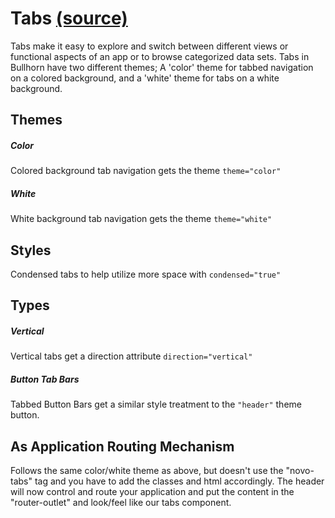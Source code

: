 Tabs [(source)](https://github.com/bullhorn/novo-elements/blob/master/projects/novo-elements/src/elements/tabs)
========================================================================================

Tabs make it easy to explore and switch between different views or functional aspects of an app or to browse categorized data sets. Tabs in Bullhorn have two different themes; A 'color' theme for tabbed navigation on a colored background, and a 'white' theme for tabs on a white background.

Themes
------

##### Color

Colored background tab navigation gets the theme `theme="color"`

<code-example example="tabs-color"></code-example>


##### White

White background tab navigation gets the theme `theme="white"`

<code-example example="tabs-color"></code-example>

Styles
------

Condensed tabs to help utilize more space with `condensed="true"`

<code-example example="tabs-condensed"></code-example>

Types
-----

##### Vertical

Vertical tabs get a direction attribute `direction="vertical"`

<code-example example="tabs-vertical"></code-example>

##### Button Tab Bars

Tabbed Button Bars get a similar style treatment to the `"header"` theme button.

<!-- <code-example example="tabs-condensed"></code-example> -->

As Application Routing Mechanism
--------------------------------

Follows the same color/white theme as above, but doesn't use the "novo\-tabs" tag and you have to add the classes and html accordingly. The header will now control and route your application and put the content in the "router\-outlet" and look/feel like our tabs component.

<code-example example="tabs-router"></code-example>